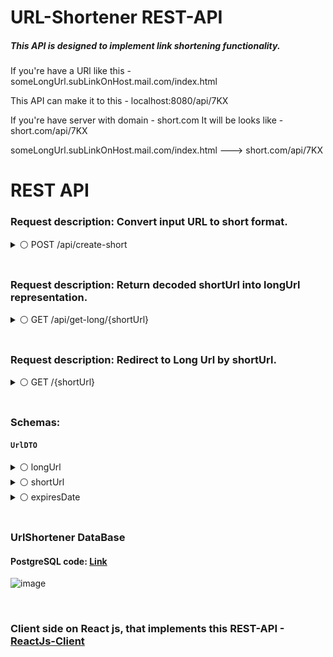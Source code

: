 # URL-Shortener REST-API

##### This API is designed to implement link shortening functionality.

If you're have a URl like this - someLongUrl.subLinkOnHost.mail.com/index.html

This API can make it to this - localhost:8080/api/7KX 

If you're have server with domain - short.com It will be looks like - short.com/api/7KX

someLongUrl.subLinkOnHost.mail.com/index.html  --->  short.com/api/7KX


# REST API

### Request description: Convert input URL to short format.

<details>

  <summary>⚪ POST /api/create-short</summary>
  
#### Request
  
    Request body: application/json
    Example value:
      {
        "longUrl": "yourLongURL.com"
      }
      
      
#### Response

  ###### Status code: `201`
    Description: Successfully converted!
    Media type: application/json
    Example value:
      {
        "shortUrl": "7LK"
      }
  
  ###### Status code: `400`
    Description: Bad Request!
    Media type: application/json
    Example value:
      {
        "statusCode": 400,
        "message": "We'll need a valid URL, like 'yourbrnd.co/niceurl'",
        "timestamp": 1679584728598
      }

</details>

</br>

### Request description: Return decoded shortUrl into longUrl representation.

<details>

<summary>⚪ GET /api/get-long/{shortUrl}</summary>

#### Request

    Request body: application/json
    Example value: shortUrl in PathVariable : /api/get-long/7LK
      
#### Response

  ###### Status code: `200`
    Description: Url successfully found!
    Media type: application/json
    Example value:
      {
        "longUrl": "yourLongURL.com"
      }
       
       
  ###### Status code: `404`
    Description: Url not Found!
    Media type: application/json
    Example value:
      {
        "statusCode": 404,
        "message": "This shortUrl doesn't exist or his duration was expired",
        "timestamp": 1679587416465
      }
        
</details>

</details>

</br>

### Request description: Redirect to Long Url by shortUrl.

<details>

<summary>⚪ GET /{shortUrl}</summary>

#### Request

    Request body: application/json
    Example value: shortUrl in PathVariable : /7LK
      
#### Response

  ###### Status code: `302`
    Description: Url successfully found and redirected! 
                 As a result of sending this request, you will be redirected to http://yourLongUrl.com
    Media type: application/html
    Example value:
      redirect:http://yourLongUrl.com
      <html>
        ...
        ...
        ...
      <html>
       
       
  ###### Status code: `404`
    Description: Url not Found!
    Media type: application/json
    Example value:
      {
        "statusCode": 404,
        "message": "This shortUrl doesn't exist or his duration was expired",
        "timestamp": 1679587416465
      }
        
</details>

</br>

### Schemas:

#### `UrlDTO`

<details>

<summary>⚪ longUrl</summary>

        type: string
        maxLength: 2147483647
        minLength: 3

</details>

<details>

<summary>⚪ shortUrl</summary>

        type: string
        maxLength: 2147483647
        minLength: 1

</details>

<details>

<summary>⚪ expiresDate</summary>

        type: string($date-time)

</details>

</br>

### UrlShortener DataBase

#### PostgreSQL code: <a href="https://github.com/4ubov/Url-Shortener-REST-API/blob/master/src/main/resources/url_shortener_db.sql">Link</a>
![image](https://user-images.githubusercontent.com/46792640/227319259-f43cd17a-f61a-4545-a3b4-dfda5ef132f4.png)


</br>

### Client side on React js, that implements this REST-API - <a href="https://github.com/4ubov/React-Client-URl-Shortener-API">ReactJs-Client</a>
